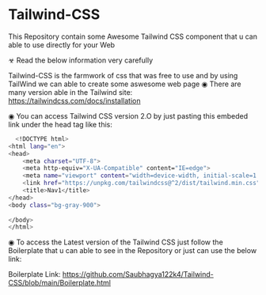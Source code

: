 # Tailwind-CSS
This Repository contain some Awesome Tailwind CSS component that u can able to use directly for your Web 

☣ Read the below information very carefully

Tailwind-CSS is the farmwork of css that was free to use and by using TailWind we can able to create some aswesome web page 
◉ There are many version able in the 
Tailwind site: https://tailwindcss.com/docs/installation

◉ You can access Tailwind CSS version 2.O by just pasting this embeded link under the head tag like this:

```bash
  <!DOCTYPE html>
<html lang="en">
<head>
    <meta charset="UTF-8">
    <meta http-equiv="X-UA-Compatible" content="IE=edge">
    <meta name="viewport" content="width=device-width, initial-scale=1.0">
    <link href="https://unpkg.com/tailwindcss@^2/dist/tailwind.min.css" rel="stylesheet"> <!--  Just appy this link to access the Tailwind CSS -->
    <title>Nav1</title>
</head>
<body class="bg-gray-900">
    
</body>
</html> 
```


◉ To access the Latest version of the Tailwind CSS just follow the Boilerplate that u can able to see in the Repository or just can use the below link:

Boilerplate Link: https://github.com/Saubhagya122k4/Tailwind-CSS/blob/main/Boilerplate.html
